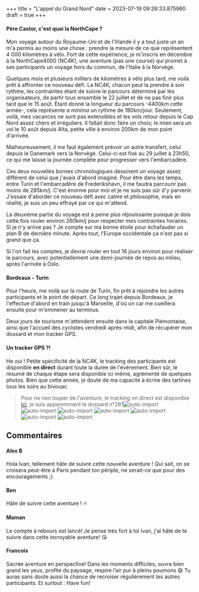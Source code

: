 +++
title = "L'appel du Grand Nord"
date = 2023-07-19 09:39:33.875960
draft = true
+++
#### Père Castor, c'est quoi la NorthCape ?
Mon voyage autour du Royaume-Uni et de l'Irlande il y a tout juste un an m'a permis au moins une chose : prendre la mesure de ce que représentent 4 000 kilomètres à vélo.
Fort de cette expérience, je m'inscris en décembre à la NorthCape4000 (NC4K), une aventure (pas une course) qui promet à ses participants un voyage hors du commun, de l'Italie à la Norvège.

Quelques mois et plusieurs milliers de kilomètres à vélo plus tard, me voilà prêt à affronter ce nouveau défi. La NC4K, chacun peut la prendre à son rythme, les contraintes étant de suivre le parcours déterminé par les organisateurs, de partir tous ensemble le 22 juillet et de ne pas finir plus tard que le 15 août. Étant donné la longueur du parcours -4400km cette année-, cela représente _a minima_ un rythme de 180km/jour.
Seulement, voilà, mes vacances ne sont pas extensibles et les vols retour depuis le Cap Nord assez chers et irréguliers. Il fallait donc faire un choix; le mien sera un vol le 10 août depuis Alta, petite ville à environ 200km de mon point d'arrivée.

Malheureusement, il me faut également prévoir un autre transfert, celui depuis le Danemark vers la Norvège. Celui-ci est fixé au 29 juillet à 23h50, ce qui me laisse la journée complète pour progresser vers l'embarcadère.

Ces deux nouvelles bornes chronologiques dessinent un voyage assez différent de celui que j'avais d'abord imaginé. Pour être dans les temps, entre Turin et l'embarcadère de Frederikshavn, il me faudra parcourir pas moins de 285km/j. C'est énorme pour moi et je ne suis pas sûr d'y parvenir. J'essaie d'aborder ce nouveau défi avec calme et philosophie, mais en réalité, je suis un peu effrayé par ce qui m'attend.

La deuxième partie du voyage est à peine plus réjouissante puisque je dois cette fois rouler environ 260km/j pour respecter mes contraintes horaires.
Si je n'y arrive pas ? Je compte sur ma bonne étoile pour échafauder un plan B de dernière minute. Après tout, l'Europe occidentale ça n'est pas si grand que ça.

Si l'on fait les comptes, je devrai rouler en tout 16 jours environ pour réaliser le parcours, avec potentiellement une demi-journée de repos au milieu, après l'arrivée à Oslo.

#### Bordeaux - Turin
Pour l'heure, me voilà sur la route de Turin, fin prêt à rejoindre les autres participants et le point de départ. Ce long trajet depuis Bordeaux, je l'effectue d'abord en train jusqu'à Marseille, d'où un car me cueillera ensuite pour m'emmener au terminus.

Deux jours de tourisme m'attendent ensuite dans la capitale Piémontaise, ainsi que l'accueil des cyclistes vendredi après-midi, afin de récupérer mon dossard et mon tracker GPS.

#### Un tracker GPS ?!
He oui ! Petite spécificité de la NC4K, le tracking des participants est disponible **en direct** durant toute la durée de l'événement. Bien sûr, le résumé de chaque étape sera disponible ici même, agrémenté de quelques photos. Bien que cette année, je doute de ma capacité à écrire des tartines tous les soirs au bivouac.


> Pour ne rien louper de l'aventure, le tracking en direct est disponible [ici](https://northcape4000.com/), je suis apparemment le dossard n°261![auto-import](https://thumbsnap.com/i/urWYcWTo.jpg)
![auto-import](https://thumbsnap.com/i/w6Y9CCU7.jpg)
![auto-import](https://thumbsnap.com/i/9wpTj4ei.jpg)
![auto-import](https://thumbsnap.com/i/gWZjsBzM.jpg)
![auto-import](https://thumbsnap.com/i/AQDctfBB.jpg)
![auto-import](https://thumbsnap.com/i/uMzk14Uv.jpg)
![auto-import](https://thumbsnap.com/i/PsWBxfz3.jpg)
## Commentaires
#### Alex B
Hola Ivan, tellement hâte de suivre cette nouvelle aventure !
Qui sait, on se croisera peut-être à Paris pendant ton périple, ne serait-ce que pour des encouragements ;)
#### Ben
Hâte de suivre cette aventure ! 🔥
#### Maman
Le compte à rebours est lancé! Je pense très fort à toi Ivan, j'ai hâte de te suivre dans cette incroyable aventure! 😘
#### Francois
Sacrée aventure en perspective!
Dans les moments difficiles, ouvre bien grand les yeux, profite du paysage, respire l’air pur à pleins poumons 😄
Tu auras sans doute aussi la chance de recroiser régulièrement les autres participants.
Et surtout : Have fun!
